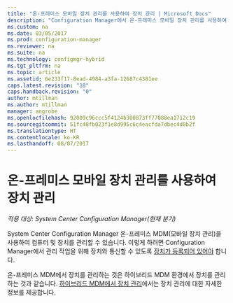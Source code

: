 ```yaml
---
title: "온-프레미스 모바일 장치 관리를 사용하여 장치 관리 | Microsoft Docs"
description: "Configuration Manager에서 온-프레미스 모바일 장치 관리를 사용하여 장치 관리"
ms.custom: na
ms.date: 03/05/2017
ms.prod: configuration-manager
ms.reviewer: na
ms.suite: na
ms.technology: configmgr-hybrid
ms.tgt_pltfrm: na
ms.topic: article
ms.assetid: 6e233f17-8ead-4984-a3fa-12687c4381ee
caps.latest.revision: "18"
caps.handback.revision: "0"
author: mtillman
ms.author: mtillman
manager: angrobe
ms.openlocfilehash: 92009c96ccc5f4124b300873ff77088ea1712c19
ms.sourcegitcommit: 51fc48fb023f1e8d995c6c4eacfda7dbec4d0b2f
ms.translationtype: HT
ms.contentlocale: ko-KR
ms.lasthandoff: 08/07/2017
---
```

# <a name="manage-devices-for-on-premises-mobile-device-management"></a>온-프레미스 모바일 장치 관리를 사용하여 장치 관리

*적용 대상: System Center Configuration Manager(현재 분기)*

System Center Configuration Manager 온-프레미스 MDM(모바일 장치 관리)을 사용하여 컴퓨터 및 장치를 관리할 수 있습니다. 이렇게 하려면 Configuration Manager에서 관리 작업을 위해 장치와 통신할 수 있도록 [장치가 등록되어 있어야](enroll-devices-on-premises-mdm.md) 합니다.

온-프레미스 MDM에서 장치를 관리하는 것은 하이브리드 MDM 환경에서 장치를 관리하는 것과 같습니다. [하이브리드 MDM에서 장치 관리](wipe-lock-reset-devices.md)에서는 장치 관리에 대한 자세한 정보를 제공합니다.
